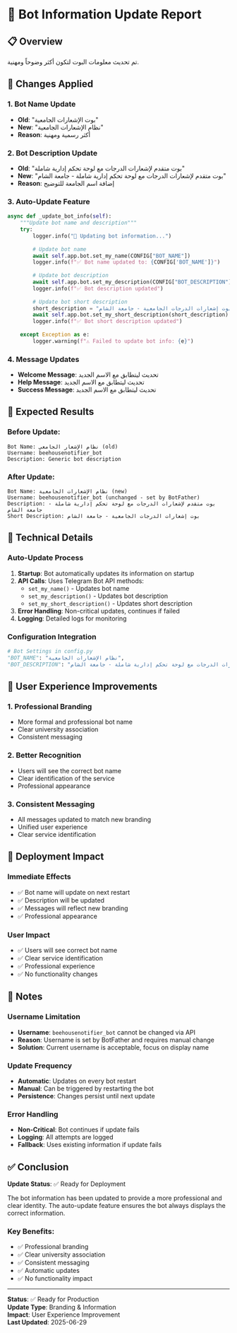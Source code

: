 # 🤖 Bot Information Update Report

## 📋 Overview
تم تحديث معلومات البوت لتكون أكثر وضوحاً ومهنية.

## 🔄 Changes Applied

### **1. Bot Name Update**
- **Old**: "بوت الإشعارات الجامعية"
- **New**: "نظام الإشعارات الجامعية"
- **Reason**: أكثر رسمية ومهنية

### **2. Bot Description Update**
- **Old**: "بوت متقدم لإشعارات الدرجات مع لوحة تحكم إدارية شاملة"
- **New**: "بوت متقدم لإشعارات الدرجات مع لوحة تحكم إدارية شاملة - جامعة الشام"
- **Reason**: إضافة اسم الجامعة للتوضيح

### **3. Auto-Update Feature**
```python
async def _update_bot_info(self):
    """Update bot name and description"""
    try:
        logger.info("🔄 Updating bot information...")
        
        # Update bot name
        await self.app.bot.set_my_name(CONFIG["BOT_NAME"])
        logger.info(f"✅ Bot name updated to: {CONFIG['BOT_NAME']}")
        
        # Update bot description
        await self.app.bot.set_my_description(CONFIG["BOT_DESCRIPTION"])
        logger.info(f"✅ Bot description updated")
        
        # Update bot short description
        short_description = "بوت إشعارات الدرجات الجامعية - جامعة الشام"
        await self.app.bot.set_my_short_description(short_description)
        logger.info(f"✅ Bot short description updated")
        
    except Exception as e:
        logger.warning(f"⚠️ Failed to update bot info: {e}")
```

### **4. Message Updates**
- **Welcome Message**: تحديث ليتطابق مع الاسم الجديد
- **Help Message**: تحديث ليتطابق مع الاسم الجديد
- **Success Message**: تحديث ليتطابق مع الاسم الجديد

## 🎯 Expected Results

### **Before Update:**
```
Bot Name: نظام الإشعار الجامعي (old)
Username: beehousenotifier_bot
Description: Generic bot description
```

### **After Update:**
```
Bot Name: نظام الإشعارات الجامعية (new)
Username: beehousenotifier_bot (unchanged - set by BotFather)
Description: بوت متقدم لإشعارات الدرجات مع لوحة تحكم إدارية شاملة - جامعة الشام
Short Description: بوت إشعارات الدرجات الجامعية - جامعة الشام
```

## 🔧 Technical Details

### **Auto-Update Process**
1. **Startup**: Bot automatically updates its information on startup
2. **API Calls**: Uses Telegram Bot API methods:
   - `set_my_name()` - Updates bot name
   - `set_my_description()` - Updates bot description
   - `set_my_short_description()` - Updates short description
3. **Error Handling**: Non-critical updates, continues if failed
4. **Logging**: Detailed logs for monitoring

### **Configuration Integration**
```python
# Bot Settings in config.py
"BOT_NAME": "نظام الإشعارات الجامعية",
"BOT_DESCRIPTION": "بوت متقدم لإشعارات الدرجات مع لوحة تحكم إدارية شاملة - جامعة الشام",
```

## 📱 User Experience Improvements

### **1. Professional Branding**
- More formal and professional bot name
- Clear university association
- Consistent messaging

### **2. Better Recognition**
- Users will see the correct bot name
- Clear identification of the service
- Professional appearance

### **3. Consistent Messaging**
- All messages updated to match new branding
- Unified user experience
- Clear service identification

## 🚀 Deployment Impact

### **Immediate Effects**
- ✅ Bot name will update on next restart
- ✅ Description will be updated
- ✅ Messages will reflect new branding
- ✅ Professional appearance

### **User Impact**
- ✅ Users will see correct bot name
- ✅ Clear service identification
- ✅ Professional experience
- ✅ No functionality changes

## 📝 Notes

### **Username Limitation**
- **Username**: `beehousenotifier_bot` cannot be changed via API
- **Reason**: Username is set by BotFather and requires manual change
- **Solution**: Current username is acceptable, focus on display name

### **Update Frequency**
- **Automatic**: Updates on every bot restart
- **Manual**: Can be triggered by restarting the bot
- **Persistence**: Changes persist until next update

### **Error Handling**
- **Non-Critical**: Bot continues if update fails
- **Logging**: All attempts are logged
- **Fallback**: Uses existing information if update fails

## ✅ Conclusion

**Update Status**: ✅ Ready for Deployment

The bot information has been updated to provide a more professional and clear identity. The auto-update feature ensures the bot always displays the correct information.

### **Key Benefits:**
- ✅ Professional branding
- ✅ Clear university association
- ✅ Consistent messaging
- ✅ Automatic updates
- ✅ No functionality impact

---

**Status**: ✅ Ready for Production  
**Update Type**: Branding & Information  
**Impact**: User Experience Improvement  
**Last Updated**: 2025-06-29 